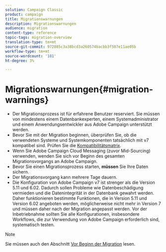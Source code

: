 ```yaml
---
solution: Campaign Classic
product: campaign
title: Migrationswarnungen
description: Migrationswarnungen
audience: migration
content-type: reference
topic-tags: migration-overview
translation-type: tm+mt
source-git-commit: 972885c3a38bcd3a260574bacbb3f507e11ae05b
workflow-type: tm+mt
source-wordcount: '181'
ht-degree: 3%

---
```



# Migrationswarnungen{#migration-warnings}

* Der Migrationsprozess ist für erfahrene Benutzer reserviert. Sie müssen von mindestens einem Datenbankexperten, einem Systemadministrator und einem Anwendungsentwickler aus Adobe Campaign unterstützt werden.
* Bevor Sie mit der Migration beginnen, überprüfen Sie, ob die verwendeten Systeme und Systemkomponenten tatsächlich mit v7 kompatibel sind. Prüfen Sie die [Kompatibilitätsmatrix](../../rn/using/compatibility-matrix.md).
* Wenn Sie Adobe Campaign Cloud Messaging (zuvor Mid-Sourcing) verwenden, wenden Sie sich vor Beginn des gesamten Migrationsvorgangs an Adobe Campaign.
* Bevor Sie einen Migrationsprozess starten, **müssen** Sie Ihre Daten sichern.
* Der Migrationsvorgang kann mehrere Tage dauern.
* Die Konfiguration von Adobe Campaign v7 ist strenger als die Version 5.11 und 6.02. Dadurch sollen Probleme wie Datenbeschädigung vermieden und die Datenintegrität in der Datenbank gewahrt werden. Daher funktionieren bestimmte Funktionen, die in Version 5.11 und Version 6.02 angeboten werden, möglicherweise nicht mehr in Version 7 und müssen daher nach der Migration angepasst werden. Vor der Inbetriebnahme sollten Sie alle Konfigurationen, insbesondere Workflows, die zur Verwendung von Adobe Campaign erforderlich sind, systematisch testen.

>[!NOTE]
>
>Sie müssen auch den Abschnitt [Vor Beginn der Migration](../../migration/using/before-starting-migration.md) lesen.

